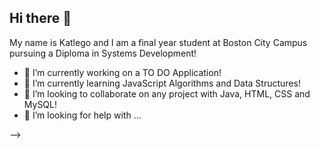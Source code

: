 ## Hi there 👋

My name is Katlego and I am a final year student at Boston City Campus pursuing a Diploma in Systems Development!

- 🔭 I’m currently working on a TO DO Application!
- 🌱 I’m currently learning JavaScript Algorithms and Data Structures!
- 👯 I’m looking to collaborate on any project with Java, HTML, CSS and MySQL!
- 🤔 I’m looking for help with ...

-->
